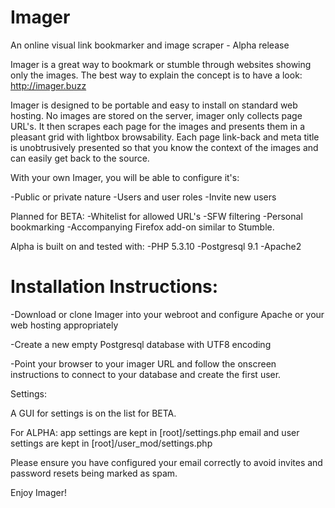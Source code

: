Imager
======

An online visual link bookmarker and image scraper - Alpha release

Imager is a great way to bookmark or stumble through websites showing only the images. The best way to explain the concept is to have a look: http://imager.buzz

Imager is designed to be portable and easy to install on standard web hosting. No images are stored on the server, imager only collects page URL's. It then scrapes each page for the images and presents them in a pleasant grid with lightbox browsability. Each page link-back and meta title is unobtrusively presented so that you know the context of the images and can easily get back to the source.

With your own Imager, you will be able to configure it's:

-Public or private nature
-Users and user roles
-Invite new users

Planned for BETA:
-Whitelist for allowed URL's
-SFW filtering
-Personal bookmarking
-Accompanying Firefox add-on similar to Stumble.


Alpha is built on and tested with:
-PHP 5.3.10
-Postgresql 9.1
-Apache2

Installation Instructions:
==========================

-Download or clone Imager into your webroot and configure Apache or your web hosting appropriately

-Create a new empty Postgresql database with UTF8 encoding

-Point your browser to your imager URL and follow the onscreen instructions to connect to your database and create the first user.

Settings:

A GUI for settings is on the list for BETA.

For ALPHA: 
app settings are kept in [root]/settings.php
email and user settings are kept in [root]/user_mod/settings.php

Please ensure you have configured your email correctly to avoid invites and password resets being marked as spam.

Enjoy Imager!
